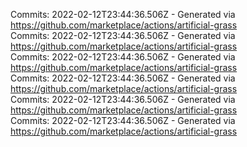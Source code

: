 Commits: 2022-02-12T23:44:36.506Z - Generated via https://github.com/marketplace/actions/artificial-grass
<br>
Commits: 2022-02-12T23:44:36.506Z - Generated via https://github.com/marketplace/actions/artificial-grass
<br>
Commits: 2022-02-12T23:44:36.506Z - Generated via https://github.com/marketplace/actions/artificial-grass
<br>
Commits: 2022-02-12T23:44:36.506Z - Generated via https://github.com/marketplace/actions/artificial-grass
<br>
Commits: 2022-02-12T23:44:36.506Z - Generated via https://github.com/marketplace/actions/artificial-grass
<br>
Commits: 2022-02-12T23:44:36.506Z - Generated via https://github.com/marketplace/actions/artificial-grass
<br>
